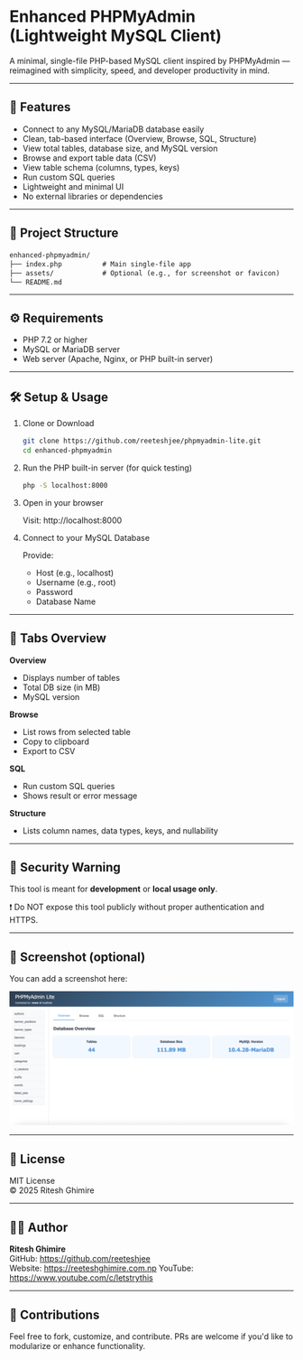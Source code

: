 
# Enhanced PHPMyAdmin (Lightweight MySQL Client)

A minimal, single-file PHP-based MySQL client inspired by PHPMyAdmin — reimagined with simplicity, speed, and developer productivity in mind.

---

## 🚀 Features

- Connect to any MySQL/MariaDB database easily  
- Clean, tab-based interface (Overview, Browse, SQL, Structure)  
- View total tables, database size, and MySQL version  
- Browse and export table data (CSV)  
- View table schema (columns, types, keys)  
- Run custom SQL queries  
- Lightweight and minimal UI 
- No external libraries or dependencies  

---

## 📁 Project Structure

```
enhanced-phpmyadmin/
├── index.php          # Main single-file app
├── assets/            # Optional (e.g., for screenshot or favicon)
└── README.md
```

---

## ⚙️ Requirements

- PHP 7.2 or higher  
- MySQL or MariaDB server  
- Web server (Apache, Nginx, or PHP built-in server)

---

## 🛠️ Setup & Usage

1. Clone or Download

   ```bash
   git clone https://github.com/reeteshjee/phpmyadmin-lite.git
   cd enhanced-phpmyadmin
   ```

2. Run the PHP built-in server (for quick testing)

   ```bash
   php -S localhost:8000
   ```

3. Open in your browser

   Visit: http://localhost:8000

4. Connect to your MySQL Database

   Provide:
   - Host (e.g., localhost)
   - Username (e.g., root)
   - Password
   - Database Name

---

## 🧩 Tabs Overview

**Overview**  
- Displays number of tables  
- Total DB size (in MB)  
- MySQL version  

**Browse**  
- List rows from selected table  
- Copy to clipboard  
- Export to CSV  

**SQL**  
- Run custom SQL queries  
- Shows result or error message  

**Structure**  
- Lists column names, data types, keys, and nullability  

---

## 🔐 Security Warning

This tool is meant for **development** or **local usage only**.

❗ Do NOT expose this tool publicly without proper authentication and HTTPS.

---

## 📸 Screenshot (optional)

You can add a screenshot here:

![phpMyAdmin Lite](assets/phpmyadmin-lite.png)

---

## 📄 License

MIT License  
© 2025 Ritesh Ghimire

---

## 🙋‍♂️ Author

**Ritesh Ghimire**  
GitHub: https://github.com/reeteshjee  
Website: https://reeteshghimire.com.np 
YouTube: https://www.youtube.com/c/letstrythis  

---

## 💬 Contributions

Feel free to fork, customize, and contribute. PRs are welcome if you'd like to modularize or enhance functionality.
